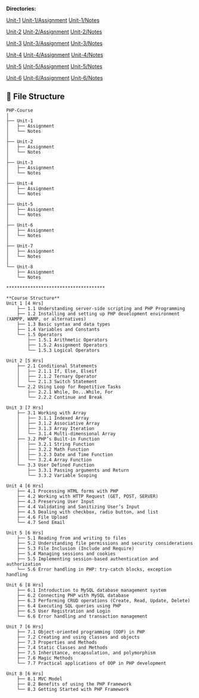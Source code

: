 
**Directories:**

[Unit-1](Unit-1)
    [Unit-1/Assignment](Unit-1/Assignment/assignment-1.md)
    [Unit-1/Notes](Unit-1/Notes/Notes.md)

[Unit-2](Unit-2)
    [Unit-2/Assignment](Unit-2/Assignment/assignment-2.md)
    [Unit-2/Notes](Unit-2/Notes/Notes.md)

[Unit-3](Unit-3)
    [Unit-3/Assignment](Unit-3/Assignment/assignment-3.md)
    [Unit-3/Notes](Unit-3/Notes/Notes.md)

[Unit-4](Unit-4)
    [Unit-4/Assignment](Unit-4/Assignment/assignment-4.md)
    [Unit-4/Notes](Unit-4/Notes/Notes.md)

[Unit-5](Unit-5)
    [Unit-5/Assignment](Unit-5/Assignments/assignment-5.md)
    [Unit-5/Notes](Unit-5/Notes/Notes.md)

[Unit-6](Unit-6)
    [Unit-6/Assignment](Unit-6/Assignments/assignment-6.md)
    [Unit-6/Notes](Unit-6/Notes/Notes.md)


## 📁 File Structure

```plaintext
PHP-Course
│
├── Unit-1 
│   ├── Assignment 
│   └── Notes
│
├── Unit-2
│   ├── Assignment
│   └── Notes
│
├── Unit-3
│   ├── Assignment
│   └── Notes
│
├── Unit-4
│   ├── Assignment
│   └── Notes
│
├── Unit-5
│   ├── Assignment
│   └── Notes
│
├── Unit-6
│   ├── Assignment
│   └── Notes
│
├── Unit-7
│   ├── Assignment
│   └── Notes
│
└── Unit-8
    ├── Assignment
    └── Notes

*************************************

**Course Structure**
Unit 1 [4 Hrs]
    ├── 1.1 Understanding server-side scripting and PHP Programming
    ├── 1.2 Installing and setting up PHP development environment (XAMPP, WAMP, or alternatives)
    ├── 1.3 Basic syntax and data types
    ├── 1.4 Variables and Constants
    └── 1.5 Operators
        ├── 1.5.1 Arithmetic Operators
        ├── 1.5.2 Assignment Operators
        └── 1.5.3 Logical Operators

Unit 2 [5 Hrs]
    ├── 2.1 Conditional Statements
    │   ├── 2.1.1 If, Else, Elseif
    │   ├── 2.1.2 Ternary Operator
    │   └── 2.1.3 Switch Statement
    └── 2.2 Using Loop for Repetitive Tasks
        ├── 2.2.1 While, Do...While, For
        └── 2.2.2 Continue and Break

Unit 3 [7 Hrs]
    ├── 3.1 Working with Array
    │   ├── 3.1.1 Indexed Array
    │   ├── 3.1.2 Associative Array
    │   ├── 3.1.3 Array Iteration
    │   └── 3.1.4 Multi-dimensional Array
    ├── 3.2 PHP’s Built-in Function
    │   ├── 3.2.1 String Function
    │   ├── 3.2.2 Math Function
    │   ├── 3.2.3 Date and Time Function
    │   └── 3.2.4 Array Function
    └── 3.3 User Defined Function
        ├── 3.3.1 Passing arguments and Return
        └── 3.3.2 Variable Scoping

Unit 4 [6 Hrs]
    ├── 4.1 Processing HTML forms with PHP
    ├── 4.2 Working with HTTP Request (GET, POST, SERVER)
    ├── 4.3 Preserving User Input
    ├── 4.4 Validating and Sanitizing User’s Input
    ├── 4.5 Dealing with checkbox, radio button, and list
    ├── 4.6 File Upload
    └── 4.7 Send Email

Unit 5 [6 Hrs]
    ├── 5.1 Reading from and writing to files
    ├── 5.2 Understanding file permissions and security considerations
    ├── 5.3 File Inclusion (Include and Require)
    ├── 5.4 Managing sessions and cookies
    ├── 5.5 Implementing session-based authentication and authorization
    └── 5.6 Error handling in PHP: try-catch blocks, exception handling

Unit 6 [8 Hrs]
    ├── 6.1 Introduction to MySQL database management system
    ├── 6.2 Connecting PHP with MySQL database
    ├── 6.3 Performing CRUD operations (Create, Read, Update, Delete)
    ├── 6.4 Executing SQL queries using PHP
    ├── 6.5 User Registration and Login
    └── 6.6 Error handling and transaction management

Unit 7 [6 Hrs]
    ├── 7.1 Object-oriented programming (OOP) in PHP
    ├── 7.2 Creating and using classes and objects
    ├── 7.3 Properties and Methods
    ├── 7.4 Static Classes and Methods
    ├── 7.5 Inheritance, encapsulation, and polymorphism
    ├── 7.6 Magic Methods
    └── 7.7 Practical applications of OOP in PHP development

Unit 8 [6 Hrs]
    ├── 8.1 MVC Model
    ├── 8.2 Benefits of using the PHP Framework
    └── 8.3 Getting Started with PHP Framework
```